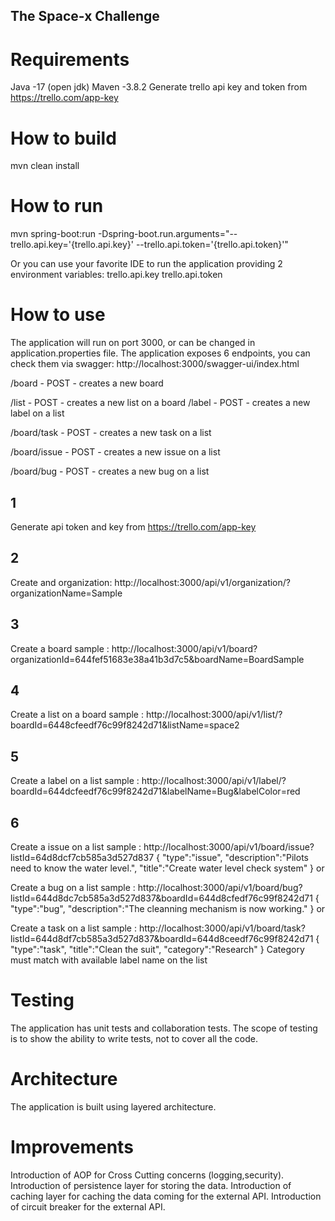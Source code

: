 ## The Space-x Challenge
# Requirements
Java -17 (open jdk)
Maven  -3.8.2
Generate trello api key and token from https://trello.com/app-key
# How to build
mvn clean install
# How to run
mvn spring-boot:run -Dspring-boot.run.arguments="--trello.api.key='{trello.api.key}' --trello.api.token='{trello.api.token}'"

Or you can use your favorite IDE to run the application providing 2 environment variables:
trello.api.key
trello.api.token
# How to use
The application will run on port 3000, or can be changed in application.properties file.
The application exposes 6 endpoints, you can check them via swagger: http://localhost:3000/swagger-ui/index.html

/board - POST - creates a new board

/list - POST - creates a new list on a board
/label - POST - creates a new label on a list

/board/task - POST - creates a new task on a list

/board/issue - POST - creates a new issue on a list

/board/bug - POST - creates a new bug on a list

## 1
Generate api token and key from https://trello.com/app-key
## 2
Create and organization: http://localhost:3000/api/v1/organization/?organizationName=Sample
## 3
Create a board sample :
http://localhost:3000/api/v1/board?organizationId=644fef51683e38a41b3d7c5&boardName=BoardSample
## 4
Create a list on a board sample :
http://localhost:3000/api/v1/list/?boardId=6448cfeedf76c99f8242d71&listName=space2
## 5
Create a label on a list sample :
http://localhost:3000/api/v1/label/?boardId=644dcfeedf76c99f8242d71&labelName=Bug&labelColor=red
## 6
Create a issue on a list sample :
http://localhost:3000/api/v1/board/issue?listId=64d8dcf7cb585a3d527d837
{
"type":"issue",
"description":"Pilots need to know the water level.",
"title":"Create water level check system"
}
or

Create a bug on a list sample :
http://localhost:3000/api/v1/board/bug?listId=644d8dc7cb585a3d527d837&boardId=644d8cfedf76c99f8242d71
{
"type":"bug",
"description":"The cleanning mechanism is now working."
}
or

Create a task on a list sample :
http://localhost:3000/api/v1/board/task?listId=644d8df7cb585a3d527d837&boardId=644d8ceedf76c99f8242d71
{
"type":"task",
"title":"Clean the suit",
"category":"Research"
}
Category must match with available label name on the list

# Testing
The application has unit tests and collaboration tests.
The scope of testing is to show the ability to write tests, not to cover all the code.

# Architecture
The application is built using layered architecture.

# Improvements
Introduction of AOP for Cross Cutting concerns  (logging,security).
Introduction of persistence layer for storing the data.
Introduction of caching layer for caching the data coming for the external API.
Introduction of circuit breaker for the external API.